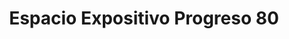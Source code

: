 ---
title: "Espacio Expositivo Progreso 80"
url: /murcia/espacio-expositivo-progreso-80/
shop: arte
---